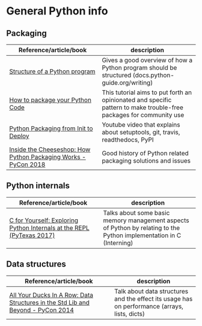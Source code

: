 # General Python info

## Packaging

| Reference/article/book | description  |
|--|--|
| [Structure of a Python program](https://docs.python-guide.org/writing/structure/) | Gives a good overview of how a Python program should be structured (docs.python-guide.org/writing) |
| [How to package your Python Code](https://python-packaging.readthedocs.io/en/latest/index.html) | This tutorial aims to put forth an opinionated and specific pattern to make trouble-free packages for community use |
| [Python Packaging from Init to Deploy](https://www.youtube.com/watch?v=4fzAMdLKC5k) | Youtube video that explains about setuptools, git, travis, readthedocs, PyPI |
| [Inside the Cheeseshop: How Python Packaging Works - PyCon 2018](https://www.youtube.com/watch?v=AQsZsgJ30AE) | Good history of Python related packaging solutions and issues |

## Python internals

| Reference/article/book | description  |
|--|--|
| [C for Yourself: Exploring Python Internals at the REPL (PyTexas 2017)](https://www.youtube.com/watch?v=zhvnyGd0n8Q) | Talks about some basic memory management aspects of Python by relating to the Python implementation in C (Interning) |


## Data structures

| Reference/article/book | description  |
|--|--|
| [All Your Ducks In A Row: Data Structures in the Std Lib and Beyond - PyCon 2014](https://www.youtube.com/watch?v=fYlnfvKVDoM) | Talk about data structures and the effect its usage has on performance (arrays, lists, dicts) |


# 
<!--stackedit_data:
eyJoaXN0b3J5IjpbMTExMDc0ODY5NiwtMTk1MzcwOTkwMywtND
YxMTAwNzQ2LC0xMTMzNTExNjI4LC03NjU2NjAwNTksLTMxMDg3
NjM1NSw5NzI1MjM3NjcsLTExNzc2OTg3MzksLTU2MzE4MjQ3LD
E0ODk4Mzc0NTIsLTYwMTU5ODQ3MSwxMzU5MTIyODEzXX0=
-->